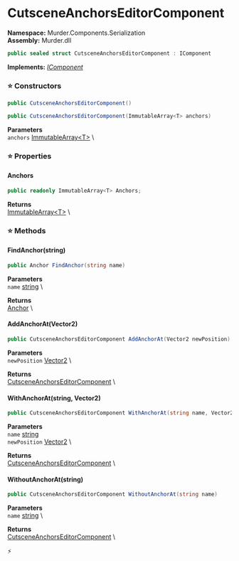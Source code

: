 # CutsceneAnchorsEditorComponent

**Namespace:** Murder.Components.Serialization \
**Assembly:** Murder.dll

```csharp
public sealed struct CutsceneAnchorsEditorComponent : IComponent
```

**Implements:** _[IComponent](../../../Bang/Components/IComponent.html)_

### ⭐ Constructors
```csharp
public CutsceneAnchorsEditorComponent()
```

```csharp
public CutsceneAnchorsEditorComponent(ImmutableArray<T> anchors)
```

**Parameters** \
`anchors` [ImmutableArray\<T\>](https://learn.microsoft.com/en-us/dotnet/api/System.Collections.Immutable.ImmutableArray-1?view=net-7.0) \

### ⭐ Properties
#### Anchors
```csharp
public readonly ImmutableArray<T> Anchors;
```

**Returns** \
[ImmutableArray\<T\>](https://learn.microsoft.com/en-us/dotnet/api/System.Collections.Immutable.ImmutableArray-1?view=net-7.0) \
### ⭐ Methods
#### FindAnchor(string)
```csharp
public Anchor FindAnchor(string name)
```

**Parameters** \
`name` [string](https://learn.microsoft.com/en-us/dotnet/api/System.String?view=net-7.0) \

**Returns** \
[Anchor](../../../Murder/Core/Cutscenes/Anchor.html) \

#### AddAnchorAt(Vector2)
```csharp
public CutsceneAnchorsEditorComponent AddAnchorAt(Vector2 newPosition)
```

**Parameters** \
`newPosition` [Vector2](https://learn.microsoft.com/en-us/dotnet/api/System.Numerics.Vector2?view=net-7.0) \

**Returns** \
[CutsceneAnchorsEditorComponent](../../../Murder/Components/Serialization/CutsceneAnchorsEditorComponent.html) \

#### WithAnchorAt(string, Vector2)
```csharp
public CutsceneAnchorsEditorComponent WithAnchorAt(string name, Vector2 newPosition)
```

**Parameters** \
`name` [string](https://learn.microsoft.com/en-us/dotnet/api/System.String?view=net-7.0) \
`newPosition` [Vector2](https://learn.microsoft.com/en-us/dotnet/api/System.Numerics.Vector2?view=net-7.0) \

**Returns** \
[CutsceneAnchorsEditorComponent](../../../Murder/Components/Serialization/CutsceneAnchorsEditorComponent.html) \

#### WithoutAnchorAt(string)
```csharp
public CutsceneAnchorsEditorComponent WithoutAnchorAt(string name)
```

**Parameters** \
`name` [string](https://learn.microsoft.com/en-us/dotnet/api/System.String?view=net-7.0) \

**Returns** \
[CutsceneAnchorsEditorComponent](../../../Murder/Components/Serialization/CutsceneAnchorsEditorComponent.html) \



⚡